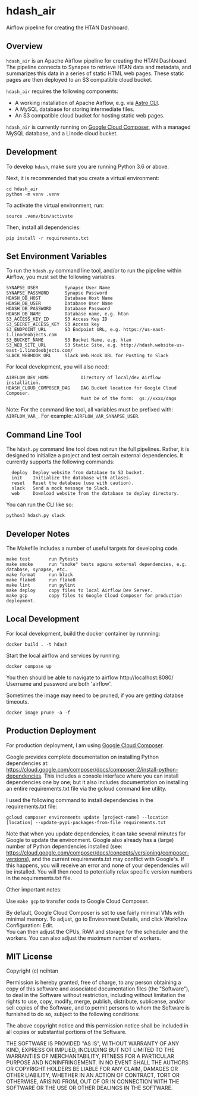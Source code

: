 # hdash_air

Airflow pipeline for creating the HTAN Dashboard.

## Overview

```hdash_air``` is an Apache Airflow pipeline for creating the HTAN Dashboard.  The
pipeline connects to Synapse to retrieve HTAN data and metadata, and summarizes this
data in a series of static HTML web pages.  These static pages are then deployed to
an S3 compatible cloud bucket.

```hdash_air``` requires the following components:

* A working installation of Apache Airflow, e.g. via
[Astro CLI](https://docs.astronomer.io/astro/cli/overview).
* A MySQL database for storing intermediate files.
* An S3 compatible cloud bucket for hosting static web pages.

```hdash_air``` is currently running on [Google Cloud Composer](https://cloud.google.com/composer),
with a managed MySQL database, and a Linode cloud bucket.

## Development

To develop ```hdash```, make sure you are running Python 3.6 or above.

Next, it is recommended that you create a virtual environment:

```
cd hdash_air
python -m venv .venv
```

To activate the virtual environment, run:

```
source .venv/bin/activate
```

Then, install all dependencies:

```
pip install -r requirements.txt
```

## Set Environment Variables

To run the ```hdash.py``` command line tool, and/or to run the pipeline within Airflow,
you must set the following variables.

```
SYNAPSE_USER          Synapse User Name
SYNAPSE_PASSWORD      Synapse Password
HDASH_DB_HOST         Database Host Name 
HDASH_DB_USER         Database User Name
HDASH_DB_PASSWORD     Database Password
HDASH_DB_NAME         Database name, e.g. htan
S3_ACCESS_KEY_ID      S3 Access Key ID
S3_SECRET_ACCESS_KEY  S3 Access key
S3_ENDPOINT_URL       S3 Endpoint URL, e.g. https://us-east-1.linodeobjects.com
S3_BUCKET_NAME        S3 Bucket Name, e.g. htan
S3_WEB_SITE_URL       S3 Static Site, e.g. http://hdash.website-us-east-1.linodeobjects.com/
SLACK_WEBHOOK_URL     Slack Web Hook URL for Posting to Slack
```

For local development, you will also need:
```
AIRFLOW_DEV_HOME            Directory of local/dev Airflow installation.
HDASH_CLOUD_COMPOSER_DAG    DAG Bucket location for Google Cloud Composer.
                            Must be of the form:  gs://xxxx/dags 
```

Note:  For the command line tool, all variables must be prefixed with:  ```AIRFLOW_VAR_```.
For example:  ```AIRFLOW_VAR_SYNAPSE_USER```.

## Command Line Tool

The ```hdash.py``` command line tool does not run the full pipelines.  Rather, it
is designed to initialize a project and test certain external dependencies.
It currently supports the following commands:

```
  deploy  Deploy website from database to S3 bucket.
  init    Initialize the database with atlases.
  reset   Reset the database (use with caution).
  slack   Send a mock message to Slack.
  web     Download website from the database to deploy directory.
```

You can run the CLI like so:

```commandline
python3 hdash.py slack
```

## Developer Notes

The Makefile includes a number of useful targets for developing code.

```
make test       run Pytests
make smoke      run "smoke" tests agains external dependencies, e.g. database, synapse, etc.
make format     run black
make flake8     run flake8
make lint       run pylint
make deploy     copy files to local Airflow Dev Server.
make gcp        copy files to Google Cloud Composer for production deployment.
```

## Local Development

For local development, build the docker container by runnning:

```commandline
docker build . -t hdash
```

Start the local airflow and services by running:

```commandline
docker compose up
```

You then should be able to navigate to airflow http://localhost:8080/
Username and password are both 'airflow'.

Sometimes the image may need to be pruned, if you are getting databse timeouts.

```commandline
docker image prune -a -f
```

## Production Deployment

For production deployment, I am using [Google Cloud Composer](https://cloud.google.com/composer).

Google provides complete documentation on installing Python dependencies at:  
https://cloud.google.com/composer/docs/composer-2/install-python-dependencies.
This includes a console interface where you can install dependencies one by one;
but it also includes documentation on installing an entire requirements.txt file via the
gcloud command line utility.

I used the following command to install dependencies in the requirements.txt file:

```
gcloud composer environments update [project-name] --location [location] --update-pypi-packages-from-file requirements.txt
```

Note that when you update dependencies, it can take several minutes for Google to
update the environment.  Google also already has a (large) number of Python dependencies
installed (see:  https://cloud.google.com/composer/docs/concepts/versioning/composer-versions),
and the current requirements.txt may conflict with Google's.  If this happens, you will receive an
error and none of your dependencies will be installed.  You will then need to potentially relax
specific version numbers in the requirements.txt file.

Other important notes:

Use ```make gcp``` to transfer code to Google Cloud Composer.

By default, Google Cloud Composer is set to use fairly minimal VMs with minimal memory.
To adjust, go to Environment Details, and click Workflow Configuration: Edit.  
You can then adjust the CPUs, RAM and storage for the scheduler and the workers.
You can also adjust the maximum number of workers.

## MIT License

Copyright (c) ncihtan

Permission is hereby granted, free of charge, to any person obtaining a copy
of this software and associated documentation files (the "Software"), to deal
in the Software without restriction, including without limitation the rights
to use, copy, modify, merge, publish, distribute, sublicense, and/or sell
copies of the Software, and to permit persons to whom the Software is
furnished to do so, subject to the following conditions:

The above copyright notice and this permission notice shall be included in all
copies or substantial portions of the Software.

THE SOFTWARE IS PROVIDED "AS IS", WITHOUT WARRANTY OF ANY KIND, EXPRESS OR
IMPLIED, INCLUDING BUT NOT LIMITED TO THE WARRANTIES OF MERCHANTABILITY,
FITNESS FOR A PARTICULAR PURPOSE AND NONINFRINGEMENT. IN NO EVENT SHALL THE
AUTHORS OR COPYRIGHT HOLDERS BE LIABLE FOR ANY CLAIM, DAMAGES OR OTHER
LIABILITY, WHETHER IN AN ACTION OF CONTRACT, TORT OR OTHERWISE, ARISING FROM,
OUT OF OR IN CONNECTION WITH THE SOFTWARE OR THE USE OR OTHER DEALINGS IN THE
SOFTWARE.
